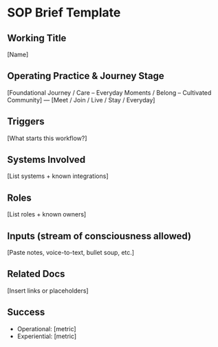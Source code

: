 # SOP Brief Template

## Working Title
[Name]

## Operating Practice & Journey Stage
[Foundational Journey / Care – Everyday Moments / Belong – Cultivated Community] — [Meet / Join / Live / Stay / Everyday]

## Triggers
[What starts this workflow?]

## Systems Involved
[List systems + known integrations]

## Roles
[List roles + known owners]

## Inputs (stream of consciousness allowed)
[Paste notes, voice-to-text, bullet soup, etc.]

## Related Docs
[Insert links or placeholders]

## Success
- Operational: [metric]
- Experiential: [metric]